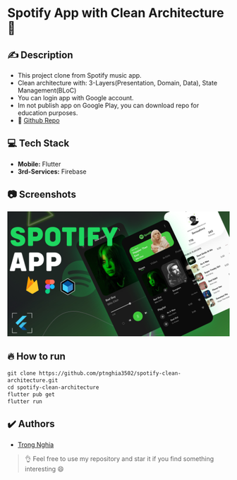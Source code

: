# Spotify App with Clean Architecture 📱

## ✍️ Description
* This project clone from Spotify music app.
* Clean architecture with: 3-Layers(Presentation, Domain, Data), State Management(BLoC)
* You can login app with Google account.
* Im not publish app on Google Play, you can download repo for education purposes.
* 🔗 [Github Repo](https://github.com/ptnghia3502/mobile-quiz-app)

## 💻 Tech Stack
* **Mobile:** Flutter
* **3rd-Services:** Firebase

## 📷 Screenshots
![Thumbnail](/assets/thumbnail.jpg)

## 🔥 How to run
```
git clone https://github.com/ptnghia3502/spotify-clean-architecture.git
cd spotify-clean-architecture
flutter pub get
flutter run
```

## ✔️ Authors
- [Trong Nghia](https://github.com/ptnghia3502)
> 👌 Feel free to use my repository and star it if you find something interesting 😄

